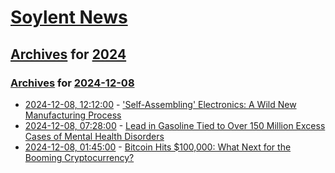 # [Soylent News](../../../README.md)

## [Archives](../../index.md) for [2024](../index.md)

### [Archives](../../index.md) for [2024-12-08](index.md)

* [2024-12-08, 12:12:00](https://soylentnews.org/article.pl?sid=24/12/06/183255&from=rss) - ['Self-Assembling' Electronics: A Wild New Manufacturing Process](https://soylentnews.org/article.pl?sid=24/12/06/183255&from=rss)
* [2024-12-08, 07:28:00](https://soylentnews.org/article.pl?sid=24/12/06/1759234&from=rss) - [Lead in Gasoline Tied to Over 150 Million Excess Cases of Mental Health Disorders](https://soylentnews.org/article.pl?sid=24/12/06/1759234&from=rss)
* [2024-12-08, 01:45:00](https://soylentnews.org/article.pl?sid=24/12/05/234212&from=rss) - [Bitcoin Hits $100,000: What Next for the Booming Cryptocurrency?](https://soylentnews.org/article.pl?sid=24/12/05/234212&from=rss)
